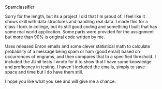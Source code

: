 Spamclassifier 

Sorry for the length, but its a project I did that I'm proud of. I feel like it shows skill with data structures and handling real data. I made this for a class I took in college, but its still good coding and something I built that has some real world application. Some parts were provided for the assignment but more than 90% is original code written by me.

Uses released Enron emails and some clever statistical math to calculate probability of a message being spam or ham (good email) based on occurrences of engrams, and then compares that to a specified threshold. I included the JUnit tests I wrote for it to show that I have some knowledge and proficency in testing. I haven't included the emails, simply to save space and time but I do have them still.

I hope you like what you see and will give me a chance.
